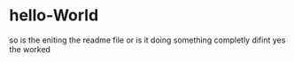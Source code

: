 # hello-World
so is the eniting the readme file or is it doing something completly difint
yes the worked
